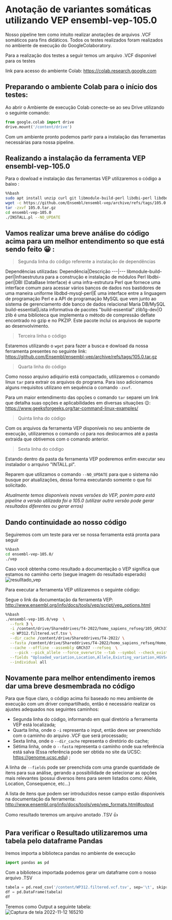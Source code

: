 # Anotação de variantes somáticas utilizando VEP ensembl-vep-105.0
Nosso pipeline tem como intuito realizar anotações de arquivos .VCF somáticos para fins didáticos.
Todos os testes realizados foram realizados no ambiente de execução do GoogleColaboratory.

Para a realização dos testes a seguir temos um arquivo .VCF disponível para os testes

link para acesso do ambiente Colab: https://colab.research.google.com

## Preparando o ambiente Colab para o início dos testes:

Ao abrir o Ambiente de execução Colab conecte-se ao seu Drive utilizando o seguinte comando:
```python
from google.colab import drive
drive.mount('/content/drive')
```
Com um ambiente pronto podemos partir para a instalação das ferramentas necessárias para nossa pipeline.

## Realizando a instalação da ferramenta VEP ensembl-vep-105.0
Para o dowload e instalação das ferramentas VEP utilizaremos o código a baixo :
```bash
%%bash
sudo apt install unzip curl git libmodule-build-perl libdbi-perl libdbd-mysql-perl build-essential zlib1g-dev
wget -c https://github.com/Ensembl/ensembl-vep/archive/refs/tags/105.0.tar.gz
tar -zxvf 105.0.tar.gz
cd ensembl-vep-105.0
./INSTALL.pl --NO_UPDATE 
```
## Vamos realizar uma breve análise do código acima para um melhor entendimento so que está sendo feito :grinning: :


>Segunda linha do código referente a instalação de dependências

Dependências utilizadas:
Dependência|Descrição
---|---
libmodule-build-perl|Infraestrutura para a construção e instalação de módulos Perl
libdbi-perl|DBI (DataBase Interface) é uma infra-estrutura Perl que fornece uma interface comum para acessar vários bancos de dados nos bastidores de uma maneira uniforme
libdbd-mysql-perl|É uma interface entre a linguagem de programação Perl e a API de programação MySQL que vem junto ao sistema de gerenciamento dde banco de dados relacional Maria DB/MySQL
build-essential|Lista informativa de pacotes "build-essential"
zlib1g-dev|O zlib é uma biblioteca que implementa o método de compressão deflate encontrado no gzip e no PKZIP. Este pacote inclui os arquivos de suporte ao desenvolvimento.


>Terceira linha o código

Estaremos utilizando o `wget` para fazer a busca e dowload da nossa ferramenta presentes no seguinte link: https://github.com/Ensembl/ensembl-vep/archive/refs/tags/105.0.tar.gz



>Quarta linha do código

Como nosso arquivo adiquirio está compactado, utilizaremos o comando linux `tar` para extrair os arquivos do programa. Para isso adicionamos alguns rrequisitos utilizano em sequência o comando `-zxvf`.

Para um maior entendimento das opções o comando `tar` separei um link que detalha suas opções e aplicabilidades em diversas situações :wink:: https://www.geeksforgeeks.org/tar-command-linux-examples/ 

>Quinta linha do código

Com os arquivos da ferramenta VEP disponíveis no seu ambiente de execução, utilizaremos o comando `cd` para nos deslocarmos até a pasta extraida que obtivemos com o comando anterior.

>Sexta linha do código

Estando dentro da pasta da ferramenta VEP poderemos enfim executar seu instalador o arrquivo "INTALL.pl".

Reparem que utilizamos o comando `--NO_UPDATE` para que o sistema não busque por atualizações, dessa forma executando somente o que foi solicitado.

*Atualmente temos disponíveis novas versões do VEP, porém para está pipeline a versão utilizada foi a 105.0 (utilizar outra versão pode gerar resultados diferentes ou gerar erros)*

## Dando continuidade ao nosso código
Seguiremos com um teste para ver se nossa ferramenta está pronta para seguir
```bash
%%bash 
cd ensembl-vep-105.0/
./vep
```
Caso você obtenha como resultado a documentação o VEP significa que estamos no caminho certo (segue imagem do resultado esperado)
![resulltado_vep](https://user-images.githubusercontent.com/104692193/201490583-345be930-6a0e-4738-bcb4-62067c62d383.png)

Para executar a ferramenta VEP utilizaremos o seguinte código:

Segue o link da documentação da ferramenta VEP: http://www.ensembl.org/info/docs/tools/vep/script/vep_options.html 
```bash
%%bash
./ensembl-vep-105.0/vep  \
  --fork 3 \
  -i /content/drive/Shareddrives/T4-2022/homo_sapiens_refseq/105_GRCh37/WP312.filtered.vcf.gz \
  -o WP312.filtered.vcf.tsv \
  --dir_cache /content/drive/Shareddrives/T4-2022/ \
  --fasta /content/drive/Shareddrives/T4-2022/homo_sapiens_refseq/Homo_sapiens_assembly19.fasta \
  --cache --offline --assembly GRCh37 --refseq  \
	--pick --pick_allele --force_overwrite --tab --symbol --check_existing --variant_class --everything --filter_common \
  --fields "Uploaded_variation,Location,Allele,Existing_variation,HGVSc,HGVSp,SYMBOL,Consequence,IND,ZYG,Amino_acids,CLIN_SIG,PolyPhen,SIFT,VARIANT_CLASS,FREQS" \
  --individual all
```

## Novamente para melhor entendimento iremos dar uma breve desmembrada no código

Para que fique claro, o código acima foi baseado no meu ambiente de execução com um driver compartilhado, então é necessário realizar os ajustes adequados nos seguintes caminhos: 
- Segunda linha do código, informando em qual diretório a ferramenta VEP está localizada;
- Quarta linha, onde o `-i` representa o input, então deve ser preenchido com o caminho do arquivo .VCF que será processado;
- Sexta linha, onde o `--dir_cache` representa o diretório do cache;
- Sétima linha, onde o `--fasta` representa o caminho onde sua referência está salva (Essa referência pode ser obtida no site da UCSC: https://genome.ucsc.edu) ;

A linha de `--fields` pode ser preenchida com uma grande quantidade de itens para sua análise, gerando a possibilidade de selecionar as opções mais relevantes (possui diversos itens para serem listados como: Allele, Location, Consequence, etc...)

A lista de itens que podem ser introduzidos nesse campo estão disponíveis na documentação da ferramenta: http://www.ensembl.org/info/docs/tools/vep/vep_formats.html#output

Como resultado teremos um arquivo anotado .TSV :+1:

## Para verificar o Resultado utilizaremos uma tabela pelo dataframe Pandas

Iremos importa a biblioteca pandas no ambiente de execução

```python
import pandas as pd
```
Com a biblioteca importada podemos gerar um dataframe com o nosso arquivo .TSV

```python
tabela = pd.read_csv('/content/WP312.filtered.vcf.tsv', sep='\t', skiprows=38)
df = pd.DataFrame(tabela)
df
```
Teremos como Output a seguinte tabela:
![Captura de tela 2022-11-12 165210](https://user-images.githubusercontent.com/104692193/201492128-8302485d-6df6-489a-8aa8-8d61258cfcef.png)

